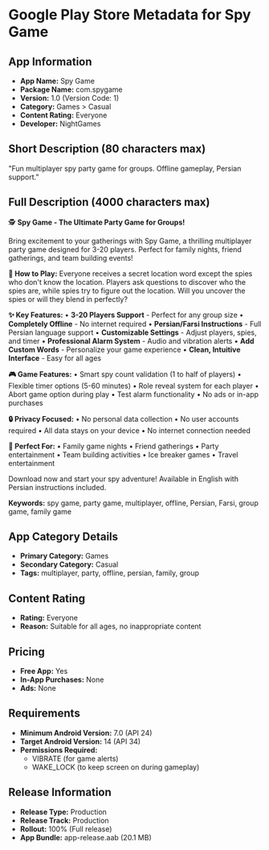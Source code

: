 # Google Play Store Metadata for Spy Game

## App Information
- **App Name:** Spy Game
- **Package Name:** com.spygame
- **Version:** 1.0 (Version Code: 1)
- **Category:** Games > Casual
- **Content Rating:** Everyone
- **Developer:** NightGames

## Short Description (80 characters max)
"Fun multiplayer spy party game for groups. Offline gameplay, Persian support."

## Full Description (4000 characters max)

🕵️ **Spy Game - The Ultimate Party Game for Groups!**

Bring excitement to your gatherings with Spy Game, a thrilling multiplayer party game designed for 3-20 players. Perfect for family nights, friend gatherings, and team building events!

**🎯 How to Play:**
Everyone receives a secret location word except the spies who don't know the location. Players ask questions to discover who the spies are, while spies try to figure out the location. Will you uncover the spies or will they blend in perfectly?

**✨ Key Features:**
• **3-20 Players Support** - Perfect for any group size
• **Completely Offline** - No internet required
• **Persian/Farsi Instructions** - Full Persian language support
• **Customizable Settings** - Adjust players, spies, and timer
• **Professional Alarm System** - Audio and vibration alerts
• **Add Custom Words** - Personalize your game experience
• **Clean, Intuitive Interface** - Easy for all ages

**🎮 Game Features:**
• Smart spy count validation (1 to half of players)
• Flexible timer options (5-60 minutes)
• Role reveal system for each player
• Abort game option during play
• Test alarm functionality
• No ads or in-app purchases

**🔒 Privacy Focused:**
• No personal data collection
• No user accounts required
• All data stays on your device
• No internet connection needed

**🌟 Perfect For:**
• Family game nights
• Friend gatherings
• Party entertainment
• Team building activities
• Ice breaker games
• Travel entertainment

Download now and start your spy adventure! Available in English with Persian instructions included.

**Keywords:** spy game, party game, multiplayer, offline, Persian, Farsi, group game, family game

## App Category Details
- **Primary Category:** Games
- **Secondary Category:** Casual
- **Tags:** multiplayer, party, offline, persian, family, group

## Content Rating
- **Rating:** Everyone
- **Reason:** Suitable for all ages, no inappropriate content

## Pricing
- **Free App:** Yes
- **In-App Purchases:** None
- **Ads:** None

## Requirements
- **Minimum Android Version:** 7.0 (API 24)
- **Target Android Version:** 14 (API 34)
- **Permissions Required:**
  - VIBRATE (for game alerts)
  - WAKE_LOCK (to keep screen on during gameplay)

## Release Information
- **Release Type:** Production
- **Release Track:** Production
- **Rollout:** 100% (Full release)
- **App Bundle:** app-release.aab (20.1 MB)
